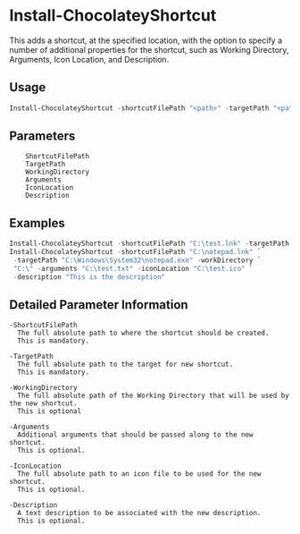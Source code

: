 # Install-ChocolateyShortcut
This adds a shortcut, at the specified location, with the option to specify 
a number of additional properties for the shortcut, such as Working Directory,
Arguments, Icon Location, and Description.

## Usage

```powershell
Install-ChocolateyShortcut -shortcutFilePath "<path>" -targetPath "<path>"
```

## Parameters
```
    ShortcutFilePath
    TargetPath
    WorkingDirectory
    Arguments
    IconLocation
    Description
```

## Examples

```powershell
Install-ChocolateyShortcut -shortcutFilePath "C:\test.lnk" -targetPath "C:\test.exe"
Install-ChocolateyShortcut -shortcutFilePath "C:\notepad.lnk" `
 -targetPath "C:\Windows\System32\notepad.exe" -workDirectory `
 "C:\" -arguments "C:\test.txt" -iconLocation "C:\test.ico" `
 -description "This is the description"
```

## Detailed Parameter Information

```
-ShortcutFilePath
  The full absolute path to where the shortcut should be created.  
  This is mandatory.

-TargetPath
  The full absolute path to the target for new shortcut.  
  This is mandatory.

-WorkingDirectory
  The full absolute path of the Working Directory that will be used by the new shortcut.  
  This is optional

-Arguments
  Additional arguments that should be passed along to the new shortcut.  
  This is optional.

-IconLocation
  The full absolute path to an icon file to be used for the new shortcut.  
  This is optional.

-Description
  A text description to be associated with the new description.  
  This is optional.
```
